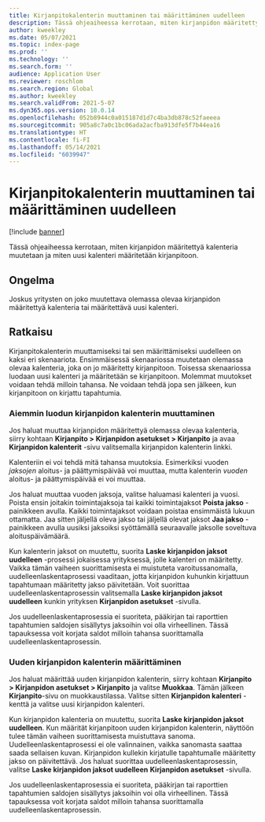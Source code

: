 ```yaml
---
title: Kirjanpitokalenterin muuttaminen tai määrittäminen uudelleen
description: Tässä ohjeaiheessa kerrotaan, miten kirjanpidon määritettyä kalenteria muutetaan ja miten uusi kalenteri määritetään kirjanpitoon.
author: kweekley
ms.date: 05/07/2021
ms.topic: index-page
ms.prod: ''
ms.technology: ''
ms.search.form: ''
audience: Application User
ms.reviewer: roschlom
ms.search.region: Global
ms.author: kweekley
ms.search.validFrom: 2021-5-07
ms.dyn365.ops.version: 10.0.14
ms.openlocfilehash: 052b8944c0a015187d1d7c4ba3db878c52faeeea
ms.sourcegitcommit: 905a8c7a0c1bc06ada2acfba913dfe5f7b44ea16
ms.translationtype: HT
ms.contentlocale: fi-FI
ms.lasthandoff: 05/14/2021
ms.locfileid: "6039947"
---
```

# <a name="change-or-reassign-a-ledger-calendar"></a>Kirjanpitokalenterin muuttaminen tai määrittäminen uudelleen

[!include [banner](../includes/banner.md)]

Tässä ohjeaiheessa kerrotaan, miten kirjanpidon määritettyä kalenteria muutetaan ja miten uusi kalenteri määritetään kirjanpitoon.

## <a name="issue"></a>Ongelma

Joskus yritysten on joko muutettava olemassa olevaa kirjanpidon määritettyä kalenteria tai määritettävä uusi kalenteri.

## <a name="resolution"></a>Ratkaisu

Kirjanpitokalenterin muuttamiseksi tai sen määrittämiseksi uudelleen on kaksi eri skenaariota. Ensimmäisessä skenaariossa muutetaan olemassa olevaa kalenteria, joka on jo määritetty kirjanpitoon. Toisessa skenaariossa luodaan uusi kalenteri ja määritetään se kirjanpitoon. Molemmat muutokset voidaan tehdä milloin tahansa. Ne voidaan tehdä jopa sen jälkeen, kun kirjanpitoon on kirjattu tapahtumia.

### <a name="change-an-existing-fiscal-calendar"></a>Aiemmin luodun kirjanpidon kalenterin muuttaminen

Jos haluat muuttaa kirjanpidon määritettyä olemassa olevaa kalenteria, siirry kohtaan **Kirjanpito \> Kirjanpidon asetukset \> Kirjanpito** ja avaa **Kirjanpidon kalenterit** -sivu valitsemalla kirjanpidon kalenterin linkki.

Kalenteriin ei voi tehdä mitä tahansa muutoksia. Esimerkiksi vuoden *jaksojen* aloitus- ja päättymispäivää voi muuttaa, mutta kalenterin *vuoden* aloitus- ja päättymispäivää ei voi muuttaa.

Jos haluat muuttaa vuoden jaksoja, valitse haluamasi kalenteri ja vuosi. Poista ensin joitakin toimintajaksoja tai kaikki toimintajaksot **Poista jakso** -painikkeen avulla. Kaikki toimintajaksot voidaan poistaa ensimmäistä lukuun ottamatta. Jaa sitten jäljellä oleva jakso tai jäljellä olevat jaksot **Jaa jakso** -painikkeen avulla uusiksi jaksoiksi syöttämällä seuraavalle jaksolle soveltuva aloituspäivämäärä.

Kun kalenterin jaksot on muutettu, suorita **Laske kirjanpidon jaksot uudelleen** -prosessi jokaisessa yrityksessä, jolle kalenteri on määritetty. Vaikka tämän vaiheen suorittamisesta ei muistuteta varoitussanomalla, uudelleenlaskentaprosessi vaaditaan, jotta kirjanpidon kuhunkin kirjattuun tapahtumaan määritetty jakso päivitetään. Voit suorittaa uudelleenlaskentaprosessin valitsemalla **Laske kirjanpidon jaksot uudelleen** kunkin yrityksen **Kirjanpidon asetukset** -sivulla.

Jos uudelleenlaskentaprosessia ei suoriteta, pääkirjan tai raporttien tapahtumien saldojen sisällytys jaksoihin voi olla virheellinen. Tässä tapauksessa voit korjata saldot milloin tahansa suorittamalla uudelleenlaskentaprosessin.

### <a name="assign-a-new-fiscal-calendar"></a>Uuden kirjanpidon kalenterin määrittäminen

Jos haluat määrittää uuden kirjanpidon kalenterin, siirry kohtaan **Kirjanpito \> Kirjanpidon asetukset \> Kirjanpito** ja valitse **Muokkaa**. Tämän jälkeen **Kirjanpito**-sivu on muokkaustilassa. Valitse sitten **Kirjanpidon kalenteri** -kenttä ja valitse uusi kirjanpidon kalenteri.

Kun kirjanpidon kalenteria on muutettu, suorita **Laske kirjanpidon jaksot uudelleen**. Kun määrität kirjanpitoon uuden kirjanpidon kalenterin, näyttöön tulee tämän vaiheen suorittamisesta muistuttava sanoma. Uudelleenlaskentaprosessi ei ole valinnainen, vaikka sanomasta saattaa saada sellaisen kuvan. Kirjanpidon kullekin kirjatulle tapahtumalle määritetty jakso on päivitettävä. Jos haluat suorittaa uudelleenlaskentaprosessin, valitse **Laske kirjanpidon jaksot uudelleen** **Kirjanpidon asetukset** -sivulla.

Jos uudelleenlaskentaprosessia ei suoriteta, pääkirjan tai raporttien tapahtumien saldojen sisällytys jaksoihin voi olla virheellinen. Tässä tapauksessa voit korjata saldot milloin tahansa suorittamalla uudelleenlaskentaprosessin.

